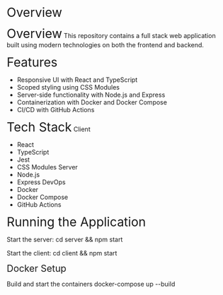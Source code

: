 <span style="font-size: 2em;">Overview</span>

<span style="font-size: 2em;">Overview</span>
This repository contains a full stack web application built using modern technologies on both the frontend and backend.

<span style="font-size: 2em;">Features</span>
* Responsive UI with React and TypeScript
* Scoped styling using CSS Modules
* Server-side functionality with Node.js and Express
* Containerization with Docker and Docker Compose
* CI/CD with GitHub Actions

<span style="font-size: 2em;">Tech Stack</span>
Client
* React
* TypeScript
* Jest
* CSS Modules
Server
* Node.js
* Express
DevOps
* Docker
* Docker Compose
* GitHub Actions

<span style="font-size: 2em;">Running the Application</span>

Start the server:
cd server && npm start

Start the client:
cd client && npm start

<span style="font-size: 1.5em;">Docker Setup</span>

Build and start the containers
docker-compose up --build

